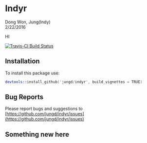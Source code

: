 # Indyr
Dong Won, Jung(Indy)  
2/22/2016  

HI



[![Travis-CI Build Status](https://travis-ci.org/jungd/indyr.svg?branch=master)](https://travis-ci.org/jungd/indyr)

## Installation

To install this package use:


```s
devtools::install_github('jungd/indyr', build_vignettes = TRUE)
```

## Bug Reports

Please report bugs and suggestions to [https://github.com/jungd/indyr/issues](https://github.com/jungd/indyr/issues)

## Something new here

